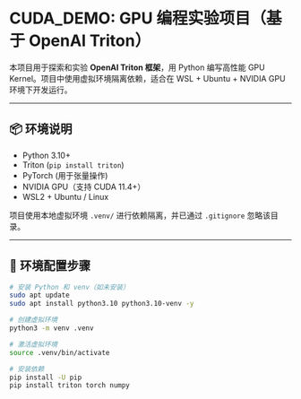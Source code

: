 # CUDA_DEMO: GPU 编程实验项目（基于 OpenAI Triton）

本项目用于探索和实验 **OpenAI Triton 框架**，用 Python 编写高性能 GPU Kernel。项目中使用虚拟环境隔离依赖，适合在 WSL + Ubuntu + NVIDIA GPU 环境下开发运行。

---

## 📦 环境说明

- Python 3.10+
- Triton (`pip install triton`)
- PyTorch (用于张量操作)
- NVIDIA GPU（支持 CUDA 11.4+）
- WSL2 + Ubuntu / Linux

项目使用本地虚拟环境 `.venv/` 进行依赖隔离，并已通过 `.gitignore` 忽略该目录。

---

## 🧰 环境配置步骤

```bash
# 安装 Python 和 venv（如未安装）
sudo apt update
sudo apt install python3.10 python3.10-venv -y

# 创建虚拟环境
python3 -m venv .venv

# 激活虚拟环境
source .venv/bin/activate

# 安装依赖
pip install -U pip
pip install triton torch numpy
```
